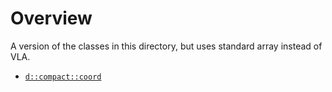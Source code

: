 # Overview

A version of the classes in this directory, but uses standard array instead of VLA.

- [`d::compact::coord`](./coord)
